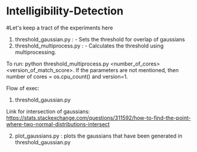 # Intelligibility-Detection

#Let's keep a tract of the experiments here

1) threshold_gaussian.py : - Sets the threshold for overlap of gaussians
2) threshold_multiprocess.py : - Calculates the threshold using multiprocessing.

To run: python threshold_multiprocess.py <number_of_cores> <version_of_match_score>. If the parameters are not mentioned, then number of cores = os.cpu_count() and version=1. 








Flow of exec:
1) threshold_gaussian.py 

Link for intersection of gaussians: https://stats.stackexchange.com/questions/311592/how-to-find-the-point-where-two-normal-distributions-intersect

2) plot_gaussians.py : plots the gaussians that have been generated in  threshold_gaussian.py
